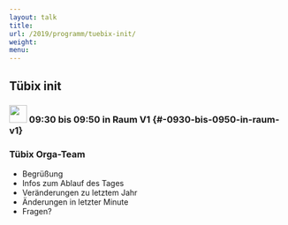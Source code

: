 ```yaml
---
layout: talk
title:
url: /2019/programm/tuebix-init/
weight:
menu:
---
```

## Tübix init

### <img height = "32" src="../../../images/talk2.svg"> 09:30 bis 09:50 in Raum V1 {#-0930-bis-0950-in-raum-v1}

### Tübix Orga-Team

- Begrüßung  
- Infos zum Ablauf des Tages  
- Veränderungen zu letztem Jahr  
- Änderungen in letzter Minute  
- Fragen?

